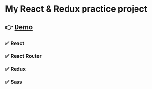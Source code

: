 # My React & Redux practice project

## :point_right: **[Demo](https://ping2291.github.io/Demo/)**

### :white_check_mark: **React**

### :white_check_mark: **React Router**

### :white_check_mark: **Redux**

### :white_check_mark: **Sass**

